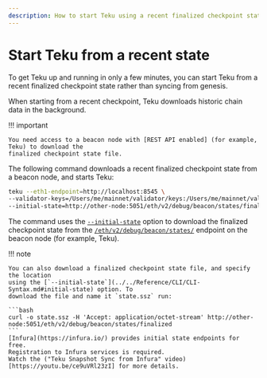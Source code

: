 ```yaml
---
description: How to start Teku using a recent finalized checkpoint state
---
```


# Start Teku from a recent state

To get Teku up and running in only a few minutes, you can start Teku from a recent finalized
checkpoint state rather than syncing from genesis.

When starting from a recent checkpoint, Teku downloads historic chain data in the background.

!!! important

    You need access to a beacon node with [REST API enabled] (for example, Teku) to download the 
    finalized checkpoint state file.

The following command downloads a recent finalized checkpoint state from a beacon node, and
starts Teku:

```bash
teku --eth1-endpoint=http://localhost:8545 \
--validator-keys=/Users/me/mainnet/validator/keys:/Users/me/mainnet/validator/passwords \
--initial-state=http://other-node:5051/eth/v2/debug/beacon/states/finalized
```

The command uses the [`--initial-state`](../../Reference/CLI/CLI-Syntax.md#initial-state) option
to download the finalized checkpoint state from the
[`/eth/v2/debug/beacon/states/`](https://consensys.github.io/teku/#operation/getEthV1DebugBeaconStatesWithState_id) endpoint
on the beacon node (for example, Teku).

!!! note

    You can also download a finalized checkpoint state file, and specify the location
    using the [`--initial-state`](../../Reference/CLI/CLI-Syntax.md#initial-state) option. To
    download the file and name it `state.ssz` run:

    ```bash
    curl -o state.ssz -H 'Accept: application/octet-stream' http://other-node:5051/eth/v2/debug/beacon/states/finalized
    ```
    [Infura](https://infura.io/) provides initial state endpoints for free.
    Registration to Infura services is required.
    Watch the ("Teku Snapshot Sync from Infura" video)[https://youtu.be/ce9uVRl23zI] for more details.

<!--links-->
[REST API enabled]: ../../Reference/CLI/CLI-Syntax.md#rest-api-enabled
